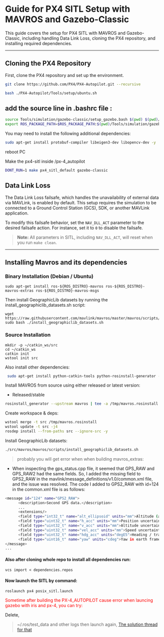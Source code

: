 # Guide for PX4 SITL Setup with MAVROS and Gazebo-Classic

This guide covers the setup for PX4 SITL with MAVROS and Gazebo-Classic, including handling Data Link Loss, cloning the PX4 repository, and installing required dependencies.

---

## Cloning the PX4 Repository

First, clone the PX4 repository and set up the environment.

```bash
git clone https://github.com/PX4/PX4-Autopilot.git --recursive

```
```bash
bash ./PX4-Autopilot/Tools/setup/ubuntu.sh
```


## add the source line in .bashrc file :
```bash
source Tools/simulation/gazebo-classic/setup_gazebo.bash $(pwd) $(pwd)/build/px4_sitl_default
export ROS_PACKAGE_PATH=$ROS_PACKAGE_PATH:$(pwd)/Tools/simulation/gazebo-classic/sitl_gazebo-classic
```

You may need to install the following additional dependencies:

```bash
sudo apt-get install protobuf-compiler libeigen3-dev libopencv-dev -y
```

reboot PC

Make the px4-sitl inside /px-4_autopilot

```bash
DONT_RUN=1 make px4_sitl_default gazebo-classic
```


## Data Link Loss

The Data Link Loss failsafe, which handles the unavailability of external data via MAVLink, is enabled by default. This setup requires the simulation to be connected to a Ground Control Station (GCS), SDK, or another MAVLink application. 

To modify this failsafe behavior, set the `NAV_DLL_ACT` parameter to the desired failsafe action. For instance, set it to `0` to disable the failsafe.

> **Note:** All parameters in SITL, including `NAV_DLL_ACT`, will reset when you run `make clean`.

---

## Installing Mavros and its dependencies

### Binary Installation (Debian / Ubuntu)
```
sudo apt-get install ros-${ROS_DISTRO}-mavros ros-${ROS_DISTRO}-mavros-extras ros-${ROS_DISTRO}-mavros-msgs
```
Then install GeographicLib datasets by running the install_geographiclib_datasets.sh script:
```
wget https://raw.githubusercontent.com/mavlink/mavros/master/mavros/scripts/install_geographiclib_datasets.sh
sudo bash ./install_geographiclib_datasets.sh
```
### Source Installation
```
mkdir -p ~/catkin_ws/src
cd ~/catkin_ws
catkin init
wstool init src
```
Also install other dependencies:
```bash
 sudo apt-get install python-catkin-tools python-rosinstall-generator -y
```

Install MAVROS from source using either released or latest version:
- Released/stable
```bash
rosinstall_generator --upstream mavros | tee -a /tmp/mavros.rosinstall
```

Create workspace & deps:

```bash
wstool merge -t src /tmp/mavros.rosinstall
wstool update -t src -j4
rosdep install --from-paths src --ignore-src -y
```
Install GeographicLib datasets:

```bash
./src/mavros/mavros/scripts/install_geographiclib_datasets.sh
```
> probably you will get error when when building mavros_extras:
- When inspecting the gps_status.cpp file, it seemed that GPS_RAW and GPS_RAW2 had the same fields.
So, I added the missing field to GPS2_RAW in the mavlink/message_definitions/v1.0/common.xml file, and the issue was resolved.
The code I added to GPS2_RAW with id=124 in the common.xml file is as follows: 
```bash
<message id="124" name="GPS2_RAW">
      <description>Second GPS data.</description>
      ...
      <extensions/>
      <field type="int32_t" name="alt_ellipsoid" units="mm">Altitude (above WGS84, EGM96 ellipsoid). Positive for up.</field>
      <field type="uint32_t" name="h_acc" units="mm">Position uncertainty.</field>
      <field type="uint32_t" name="v_acc" units="mm">Altitude uncertainty.</field>
      <field type="uint32_t" name="vel_acc" units="mm">Speed uncertainty.</field>
      <field type="uint32_t" name="hdg_acc" units="degE5">Heading / track uncertainty</field>
      <field type="uint16_t" name="yaw" units="cdeg">Yaw in earth frame from north. Use 0 if this GPS does not provide yaw. Use 65535 if this GPS is configured to provide yaw and is currently unable to provide it. Use 36000 for north.</field>
</message>
...
```


#### Also after cloning whole repo to install all dependencies run:

```
vcs import < dependencies.repos
```
#### Now launch the SITL by command:
```
roslaunch px4 posix_sitl.launch
```
<span style="color:red">Sometime after building the PX-4_AUTOPILOT cause error when launcing gazebo with iris and px-4, you can try:</span>

Delete,
> ~/.ros/test_data  and other logs
then launch again, [The solution thread for that](https://github.com/PX4/PX4-Autopilot/issues/21837) 
